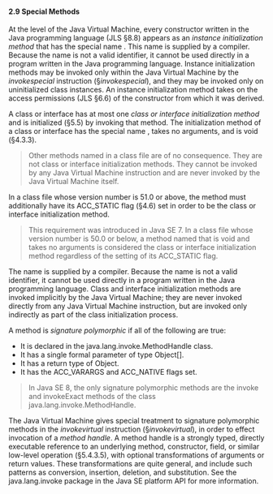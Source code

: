 #### **2.9 Special Methods** 

At the level of the Java Virtual Machine, every constructor written in the Java programming language (JLS §8.8) appears as an *instance initialization method* that has the special name <init>. This name is supplied by a compiler. Because the name <init> is not a valid identifier, it cannot be used directly in a program written in the Java programming language. Instance initialization methods may be invoked only within the Java Virtual Machine by the *invokespecial* instruction (§*invokespecial*), and they may be invoked only on uninitialized class instances. An instance initialization method takes on the access permissions (JLS §6.6) of the constructor from which it was derived.

A class or interface has at most one *class or interface initialization method* and is initialized (§5.5) by invoking that method. The initialization method of a class or interface has the special name <clinit>, takes no arguments, and is void (§4.3.3). 

> Other methods named <clinit> in a class file are of no consequence. They are not class or interface initialization methods. They cannot be invoked by any Java Virtual Machine instruction and are never invoked by the Java Virtual Machine itself.  

In a class file whose version number is 51.0 or above, the method must additionally have its ACC_STATIC flag (§4.6) set in order to be the class or interface initialization method. 

> This requirement was introduced in Java SE 7. In a class file whose version number is 50.0 or below, a method named <clinit> that is void and takes no arguments is considered the class or interface initialization method regardless of the setting of its ACC_STATIC flag. 

The name <clinit> is supplied by a compiler. Because the name <clinit> is not a valid identifier, it cannot be used directly in a program written in the Java programming language. Class and interface initialization methods are invoked implicitly by the Java Virtual Machine; they are never invoked directly from any Java Virtual Machine instruction, but are invoked only indirectly as part of the class initialization process. 

A method is *signature polymorphic* if all of the following are true: 

- It is declared in the java.lang.invoke.MethodHandle class. 
- It has a single formal parameter of type Object[]. 
- It has a return type of Object. 
- It has the ACC_VARARGS and ACC_NATIVE flags set. 

> In Java SE 8, the only signature polymorphic methods are the invoke and invokeExact methods of the class java.lang.invoke.MethodHandle. 

The Java Virtual Machine gives special treatment to signature polymorphic methods in the *invokevirtual* instruction (§*invokevirtual*), in order to effect invocation of a *method handle*. A method handle is a strongly typed, directly executable reference to an underlying method, constructor, field, or similar low-level operation (§5.4.3.5), with optional transformations of arguments or return values. These transformations are quite general, and include such patterns as conversion, insertion, deletion, and substitution. See the java.lang.invoke package in the Java SE platform API for more information. 

